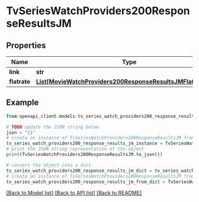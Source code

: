 # TvSeriesWatchProviders200ResponseResultsJM


## Properties

Name | Type | Description | Notes
------------ | ------------- | ------------- | -------------
**link** | **str** |  | [optional] 
**flatrate** | [**List[MovieWatchProviders200ResponseResultsJMFlatrateInner]**](MovieWatchProviders200ResponseResultsJMFlatrateInner.md) |  | [optional] 

## Example

```python
from openapi_client.models.tv_series_watch_providers200_response_results_jm import TvSeriesWatchProviders200ResponseResultsJM

# TODO update the JSON string below
json = "{}"
# create an instance of TvSeriesWatchProviders200ResponseResultsJM from a JSON string
tv_series_watch_providers200_response_results_jm_instance = TvSeriesWatchProviders200ResponseResultsJM.from_json(json)
# print the JSON string representation of the object
print(TvSeriesWatchProviders200ResponseResultsJM.to_json())

# convert the object into a dict
tv_series_watch_providers200_response_results_jm_dict = tv_series_watch_providers200_response_results_jm_instance.to_dict()
# create an instance of TvSeriesWatchProviders200ResponseResultsJM from a dict
tv_series_watch_providers200_response_results_jm_from_dict = TvSeriesWatchProviders200ResponseResultsJM.from_dict(tv_series_watch_providers200_response_results_jm_dict)
```
[[Back to Model list]](../README.md#documentation-for-models) [[Back to API list]](../README.md#documentation-for-api-endpoints) [[Back to README]](../README.md)


